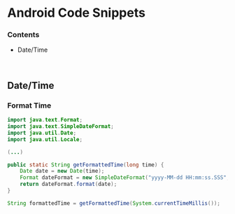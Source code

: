 # Android Code Snippets

### Contents
+ Date/Time
<br>

## Date/Time

### Format Time

```java
import java.text.Format;
import java.text.SimpleDateFormat;
import java.util.Date;
import java.util.Locale;

(...)

public static String getFormattedTime(long time) {
    Date date = new Date(time);
    Format dateFormat = new SimpleDateFormat("yyyy-MM-dd HH:mm:ss.SSS", Locale.US);
    return dateFormat.format(date);
}

String formattedTime = getFormattedTime(System.currentTimeMillis());
```
